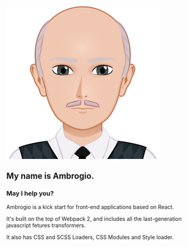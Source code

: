![Ambrogio](../src/assets/images/ambrogio.png)

## My name is Ambrogio.
### May I help you?

Ambrogio is a kick start for front-end applications based on React.

It's built on the top of Webpack 2, and includes all the last-generation javascript fetures transformers.

It also has CSS and SCSS Loaders, CSS Modules and Style loader.